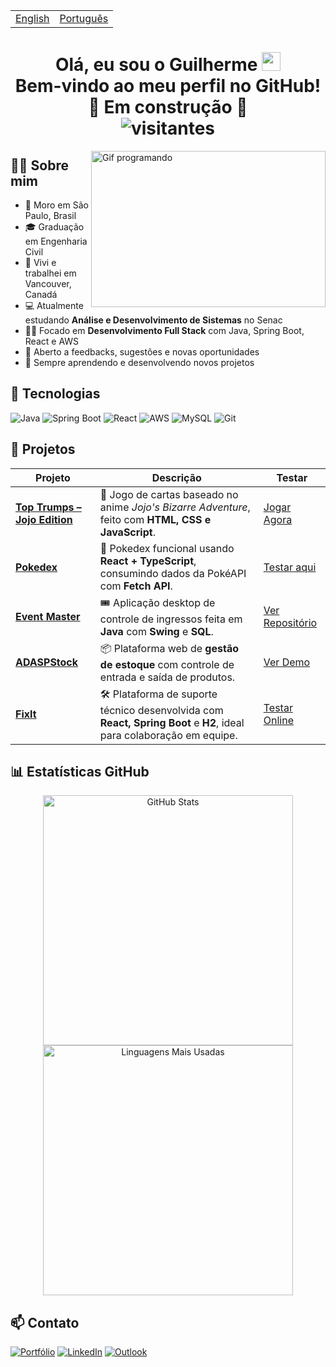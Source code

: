 <table>
  <tr>
    <td><a href="README.md">English</a></td>
    <td><a href="README_PT-BR.md">Português</a></td>
  </tr>
</table>

<h1 align="center">
  Olá, eu sou o Guilherme 
  <img src="https://raw.githubusercontent.com/iampavangandhi/iampavangandhi/master/gifs/Hi.gif" width="30px" />
  <br/>
  Bem-vindo ao meu perfil no GitHub! 🚧 Em construção 🚧
  <br/>
  <img src="https://visitor-badge.laobi.icu/badge?page_id=GuilhermeHVSantos.GuilhermeHVSantos" alt="visitantes"/>
</h1>

<img align="right" height="250" width="375" alt="Gif programando" src="https://c.tenor.com/GfSX-u7VGM4AAAAC/coding.gif" />

## 🙋‍♂️ Sobre mim

- 📍 Moro em São Paulo, Brasil  
- 🎓 Graduação em Engenharia Civil  
- 🍁 Vivi e trabalhei em Vancouver, Canadá  
- 💻 Atualmente estudando **Análise e Desenvolvimento de Sistemas** no Senac  
- 👨‍💻 Focado em **Desenvolvimento Full Stack** com Java, Spring Boot, React e AWS  
- 💬 Aberto a feedbacks, sugestões e novas oportunidades  
- 🧠 Sempre aprendendo e desenvolvendo novos projetos  

## 🧰 Tecnologias

![Java](https://img.shields.io/badge/Java-ED8B00?style=for-the-badge&logo=openjdk&logoColor=white)
![Spring Boot](https://img.shields.io/badge/Spring_Boot-6DB33F?style=for-the-badge&logo=spring-boot&logoColor=white)
![React](https://img.shields.io/badge/React-20232A?style=for-the-badge&logo=react&logoColor=61DAFB)
![AWS](https://img.shields.io/badge/AWS-232F3E?style=for-the-badge&logo=amazon-aws&logoColor=white)
![MySQL](https://img.shields.io/badge/MySQL-00758F?style=for-the-badge&logo=mysql&logoColor=white)
![Git](https://img.shields.io/badge/Git-F05032?style=for-the-badge&logo=git&logoColor=white)

## 🚀 Projetos

| Projeto | Descrição | Testar |
|--------|-------------|--------|
| [**Top Trumps – Jojo Edition**](https://github.com/guilhermehvsantos/Jojo-SuperTrunfo) | 🎴 Jogo de cartas baseado no anime *Jojo's Bizarre Adventure*, feito com **HTML, CSS e JavaScript**. | [Jogar Agora](https://guilhermehvsantos.github.io/Jojo-SuperTrunfo/) |
| [**Pokedex**](https://github.com/guilhermehvsantos/Pokedex) | 🧠 Pokedex funcional usando **React + TypeScript**, consumindo dados da PokéAPI com **Fetch API**. | [Testar aqui](https://guilhermehvsantos.github.io/Pokedex/) |
| [**Event Master**](https://github.com/guilhermehvsantos/POO-2024-1-Equipe07) | 🎟️ Aplicação desktop de controle de ingressos feita em **Java** com **Swing** e **SQL**. | [Ver Repositório](https://github.com/guilhermehvsantos/POO-2024-1-Equipe07) |
| [**ADASPStock**](https://github.com/guilhermehvsantos/PI---SENAC-4-SEMESTRE) | 📦 Plataforma web de **gestão de estoque** com controle de entrada e saída de produtos. | [Ver Demo](https://www.youtube.com/watch?v=3NbT76TXASU) |
| [**FixIt**](https://github.com/guilhermehvsantos/Fixit-Deploy-Docker) | 🛠️ Plataforma de suporte técnico desenvolvida com **React, Spring Boot** e **H2**, ideal para colaboração em equipe. | [Testar Online](https://fixit-pi-five.vercel.app/) |

## 📊 Estatísticas GitHub

<p align="center">
  <img width="400" src="https://github-readme-stats.vercel.app/api?username=GuilhermeHVSantos&theme=vision-friendly-dark&show_icons=true" alt="GitHub Stats"/>
  <img width="400" src="https://github-readme-stats.vercel.app/api/top-langs/?username=GuilhermeHVSantos&theme=vision-friendly-dark&layout=compact" alt="Linguagens Mais Usadas"/>
</p>

## 📫 Contato

[![Portfólio](https://img.shields.io/badge/Portfólio-222222?style=for-the-badge&logo=githubpages&logoColor=white)](https://portfolioweb-five-mocha.vercel.app/)
[![LinkedIn](https://img.shields.io/badge/Linkedin-0077B5?style=for-the-badge&logo=LinkedIn&logoColor=white)](https://www.linkedin.com/in/guilhermehvs/)
[![Outlook](https://img.shields.io/badge/Outlook-0078D4?style=for-the-badge&logo=microsoft-outlook&logoColor=white)](mailto:guilhermehvs@hotmail.com)


